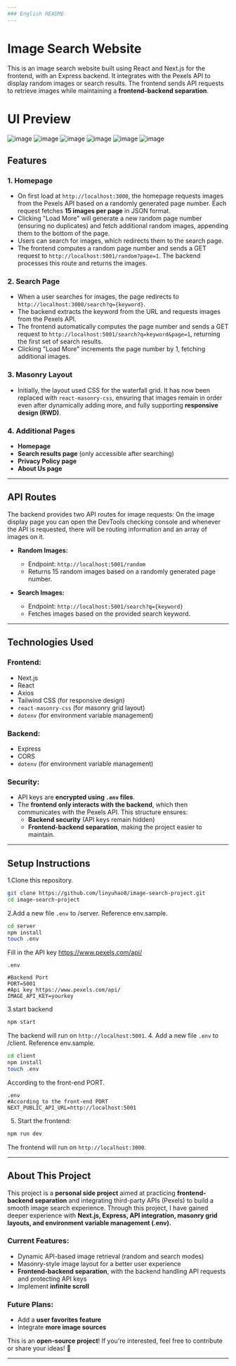 ```yaml
---
### English README
---
```


# Image Search Website

This is an image search website built using React and Next.js for the frontend, with an Express backend. It integrates with the Pexels API to display random images or search results. The frontend sends API requests to retrieve images while maintaining a **frontend-backend separation**.

# UI Preview

![image](https://github.com/linyuhao8/image-search-project/blob/main/frontend/public/image-search-ui1.png)
![image](https://github.com/linyuhao8/image-search-project/blob/main/frontend/public/image-search-ui2.png)
![image](https://github.com/linyuhao8/image-search-project/blob/main/frontend/public/image-search-ui3.png)
![image](https://github.com/linyuhao8/image-search-project/blob/main/frontend/public/image-search-ui4.png)
![image](https://github.com/linyuhao8/image-search-project/blob/main/frontend/public/image-search-ui5.png)
![image](https://github.com/linyuhao8/image-search-project/blob/main/frontend/public/image-search-ui6.png)

## Features

### 1. **Homepage**

- On first load at `http://localhost:3000`, the homepage requests images from the Pexels API based on a randomly generated page number. Each request fetches **15 images per page** in JSON format.
- Clicking "Load More" will generate a new random page number (ensuring no duplicates) and fetch additional random images, appending them to the bottom of the page.
- Users can search for images, which redirects them to the search page.
- The frontend computes a random page number and sends a GET request to `http://localhost:5001/random?page=1`. The backend processes this route and returns the images.

### 2. **Search Page**

- When a user searches for images, the page redirects to `http://localhost:3000/search?q={keyword}`.
- The backend extracts the keyword from the URL and requests images from the Pexels API.
- The frontend automatically computes the page number and sends a GET request to `http://localhost:5001/search?q=keyword&page=1`, returning the first set of search results.
- Clicking "Load More" increments the page number by 1, fetching additional images.

### 3. **Masonry Layout**

- Initially, the layout used CSS for the waterfall grid. It has now been replaced with `react-masonry-css`, ensuring that images remain in order even after dynamically adding more, and fully supporting **responsive design (RWD)**.

### 4. **Additional Pages**

- **Homepage**
- **Search results page** (only accessible after searching)
- **Privacy Policy page**
- **About Us page**

---

## API Routes

The backend provides two API routes for image requests:
On the image display page you can open the DevTools checking console and whenever the API is requested, there will be routing information and an array of images on it.

- **Random Images:**

  - Endpoint: `http://localhost:5001/random`
  - Returns 15 random images based on a randomly generated page number.

- **Search Images:**
  - Endpoint: `http://localhost:5001/search?q={keyword}`
  - Fetches images based on the provided search keyword.

---

## Technologies Used

### **Frontend:**

- Next.js
- React
- Axios
- Tailwind CSS (for responsive design)
- `react-masonry-css` (for masonry grid layout)
- `dotenv` (for environment variable management)

### **Backend:**

- Express
- CORS
- `dotenv` (for environment variable management)

### **Security:**

- API keys are **encrypted using `.env` files**.
- The **frontend only interacts with the backend**, which then communicates with the Pexels API. This structure ensures:
  - **Backend security** (API keys remain hidden)
  - **Frontend-backend separation**, making the project easier to maintain.

---

## Setup Instructions

1.Clone this repository.
```bash
git clone https://github.com/linyuhao8/image-search-project.git
cd image-search-project
```
2.Add a new file `.env` to /server. Reference env.sample.
```bash
cd server
npm install
touch .env
```
Fill in the API key https://www.pexels.com/api/
```
.env

#Backend Port
PORT=5001
#Api key https://www.pexels.com/api/
IMAGE_API_KEY=yourkey
```
3.start backend
```bash
npm start
```
The backend will run on `http://localhost:5001`.
4. Add a new file `.env` to /client. Reference env.sample.
```bash
cd client
npm install
touch .env
```
According to the front-end PORT.
```
.env
#According to the front-end PORT
NEXT_PUBLIC_API_URL=http://localhost:5001
```
5. Start the frontend:
```bash
npm run dev
```
The frontend will run on `http://localhost:3000`.

---

## About This Project

This project is a **personal side project** aimed at practicing **frontend-backend separation** and integrating third-party APIs (Pexels) to build a smooth image search experience. Through this project, I have gained deeper experience with **Next.js, Express, API integration, masonry grid layouts, and environment variable management (.env).**

### Current Features:

- Dynamic API-based image retrieval (random and search modes)
- Masonry-style image layout for a better user experience
- **Frontend-backend separation**, with the backend handling API requests and protecting API keys
- Implement **infinite scroll**

### Future Plans:

- Add a **user favorites feature**
- Integrate **more image sources**

This is an **open-source project**! If you're interested, feel free to contribute or share your ideas! 🎉

---
